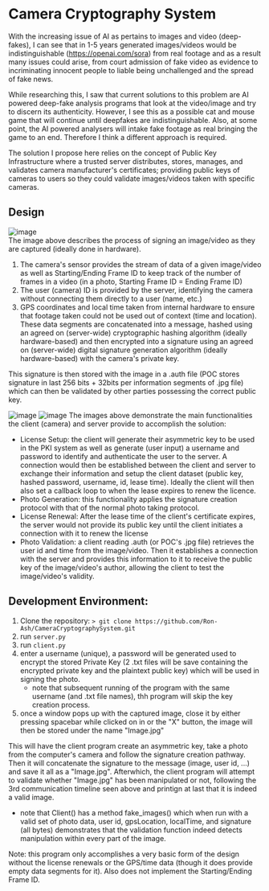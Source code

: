 # Camera Cryptography System
With the increasing issue of AI as pertains to images and video (deep-fakes), I can see that in 1-5 years generated images/videos would be indistinguishable (https://openai.com/sora) from real footage and as a result many issues could arise, from court admission of fake video as evidence to incriminating innocent people to liable being unchallenged and the spread of fake news.

While researching this, I saw that current solutions to this problem are AI powered deep-fake analysis programs that look at the video/image and try to discern its authenticity. However, I see this as a possible cat and mouse game that will continue until deepfakes are indistinguishable. Also, at some point, the AI powered analysers will intake fake footage as real bringing the game to an end. Therefore I think a different approach is required.

The solution I propose here relies on the concept of Public Key Infrastructure where a trusted server distributes, stores, manages, and validates camera manufacturer's certificates; providing public keys of cameras to users so they could validate images/videos taken with specific cameras.

## Design
![image](https://github.com/Ron-Ash/CameraCryptographySystem/assets/37012505/0fcc7885-6854-4d19-af67-f3b89972e3b0)<br>
The image above describes the process of signing an image/video as they are captured (ideally done in hardware). 
  1. The camera's sensor provides the stream of data of a given image/video as well as Starting/Ending Frame ID to keep track of the number of frames in a video (in a photo, Starting Frame ID = Ending Frame ID) 
  3. The user (camera) ID is provided by the server, identifying the camera without connecting them directly to a user (name, etc.)
  4. GPS coordinates and local time taken from internal hardware to ensure that footage taken could not be used out of context (time and location).
These data segments are concatenated into a message, hashed using an agreed on (server-wide) cryptographic hashing algorithm (ideally hardware-based) and then encrypted into a signature using an agreed on (server-wide) digital signature generation algorithm (ideally hardware-based) with the camera's private key.

This signature is then stored with the image in a .auth file (POC stores signature in last 256 bits + 32bits per information segments of .jpg file) which can then be validated by other parties possessing the correct public key.

![image](https://github.com/Ron-Ash/CameraCryptographySystem/assets/37012505/4a6e0bf6-6a7b-40a3-8ec6-216cb371759b)
![image](https://github.com/Ron-Ash/CameraCryptographySystem/assets/37012505/53083f57-f377-4e52-ba9f-311ca354de74)
The images above demonstrate the main functionalities the client (camera) and server provide to accomplish the solution:
- License Setup: the client will generate their asymmetric key to be used in the PKI system as well as generate (user input) a username and password to identify and authenticate the user to the server. A connection would then be established between the client and server to exchange their information and setup the client dataset (public key, hashed password, username, id, lease time). Ideally the client will then also set a callback loop to when the lease expires to renew the licence.
- Photo Generation: this functionality applies the signature creation protocol with that of the normal photo taking protocol.
- License Renewal:  After the lease time of the client's certificate expires, the server would not provide its public key until the client initiates a connection with it to renew the license
- Photo Validation:  a client reading .auth (or POC's .jpg file) retrieves the user id and time from the image/video. Then it establishes a connection with the server and provides this information to it to receive the public key of the image/video's author, allowing the client to test the image/video's validity. 

## Development Environment:
1. Clone the repository:  ``` > git clone https://github.com/Ron-Ash/CameraCryptographySystem.git ```
2. run ``` server.py ```
3. run ``` client.py ```
4. enter a username (unique), a password will be generated used to encrypt the stored Private Key (2 .txt files will be save containing the encrypted private key and the plaintext public key) which will be used in signing the photo.
    - note that subsequent running of the program with the same username (and .txt file names), thh program will skip the key creation process.
5. once a window pops up with the captured image, close it by either pressing spacebar while clicked on in or the "X" button, the image will then be stored under the name "Image.jpg"

This will have the client program create an asymmetric key, take a photo from the computer's camera and follow the signature creation pathway. Then it will concatenate the signature to the message (image, user id, ...) and save it all as a "Image.jpg". Afterwhich, the client program will attempt to validate whether "Image.jpg" has been manipulated or not, following the 3rd communication timeline seen above and printign at last that it is indeed a valid image.
  - note that Client() has a method fake_images() which when run with a valid set of photo data, user id, gpsLocation, localTime, and signature (all bytes) demonstrates that the validation function indeed detects manipulation within every part of the image.

Note: this program only accomplishes a very basic form of the design without the license renewals or the GPS/time data (though it does provide empty data segments for it). Also does not implement the Starting/Ending Frame ID.